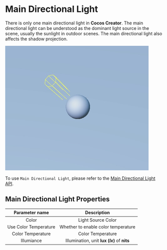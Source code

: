 # Main Directional Light

There is only one main directional light in __Cocos Creator__. The main directional light can be understood as the dominant light source in the scene, usually the sunlight in outdoor scenes. The main directional light also affects the shadow projection.

![main dir light](dir-light.jpg)

To use `Main Directional Light`, please refer to the [Main Directional Light API](https://docs.cocos.com/creator/3.0/api/en/classes/component_light.directionallight.html).

## Main Directional Light Properties

| Parameter name | Description |
|:-------:|:---:|
| Color | Light Source Color |
| Use Color Temperature | Whether to enable color temperature |
| Color Temperature | Color Temperature |
| Illumiance | Illumination, unit **lux (*lx*)** of **nits** |
